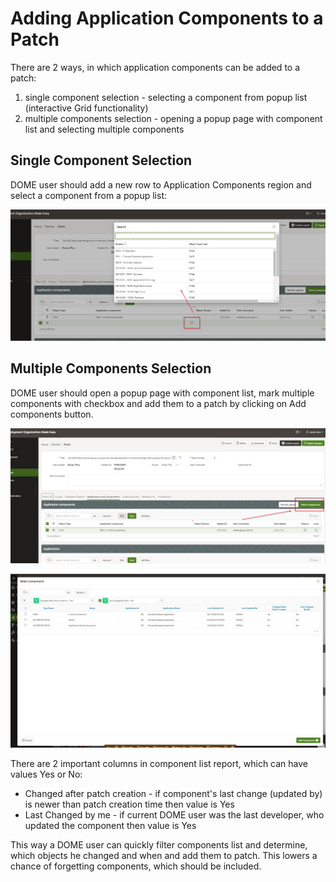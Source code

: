 # Adding Application Components to a Patch

There are 2 ways, in which application components can be added to a patch:
1. single component selection - selecting a component from popup list (interactive Grid functionality)
2. multiple components selection - opening a popup page with component list and selecting multiple components

## Single Component Selection
DOME user should add a new row to Application Components region and select a component from a popup list:

![175_files/single.png](175_files/single.png)

## Multiple Components Selection
DOME user should open a popup page with component list, mark multiple components with checkbox and add them to a patch by clicking on Add components button.

![175_files/multi_01.png](175_files/multi_01.png)

![175_files/multi_01.png](175_files/multi_02.png)

There are 2 important columns in component list report, which can have values Yes or No:
- Changed after patch creation - if component's last change (updated by) is newer than patch creation time then value is Yes
- Last Changed by me - if current DOME user was the last developer, who updated the component then value is Yes

This way a DOME user can quickly filter components list and determine, which objects he changed and when and add them to patch. This lowers a chance of forgetting components, which should be included.